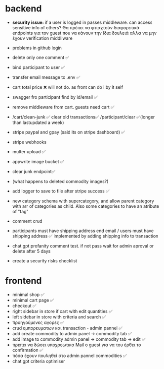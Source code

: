 # backend
- **security issue:** if a user is logged in passes middleware. can access sensitive info of others? Θα πρέπει να φτιαχτούν διαφορετικά endpoints για τον guest που να κάνουν την ίδια δουλειά αλλα να μην έχουν verification middliware
- problems in github login
- delete only one comment ✅
- bind participant to user ✅
- transfer email message to .env ✅
- cart total price ❌ will not do. as front can do i by it self
- swagger fro participant find by id/email ✅
- remove middleware from cart. guests need cart ✅
- /cart/clean-junk ✅ clear old transactions✅ /participant/clear ✅(longer than lastupdated a week)
- stripe paypal and gpay (said its on stripe dashboard) ✅
- stripe webhooks
- multer upload ✅
- appwrite image bucket ✅
- clear junk endpoint✅
- (what happens to deleted commodity images?)
- add logger to save to file after stripe success ✅
- new category schema with supercategory, and allow parent category with arr of categories as child. Also some categories to have an atribute of "tag"
- comment crud
- participants must have shipping address end email / users must have shipping address ✅ implemented by adding shipping info to transaction
- chat gpt profanity comment test. if not pass wait for admin aproval or delete after 5 days

- create a security risks checklist

# frontend
- minimal shop ✅
- minimal cart page ✅ 
- checkout ✅
- right sidebar in store if cart with edit quantities ✅
- left sidebar in store with criteria and search ✅
- προηγούμενες αγορες ✅
- crud εμπορευματων και transaction - admin pannel ✅
- add create commodity to admin panel → commodity tab ✅
- add image to commodity admin panel → commodity tab → edit ✅
- πρέπει να δώσει υποχρεωτικα Mail ο guest για να του έρθει το confirmation ✅
- πόσα έχουν πουληθεί στο admin pannel commodities ✅
- chat gpt criteria optimiser